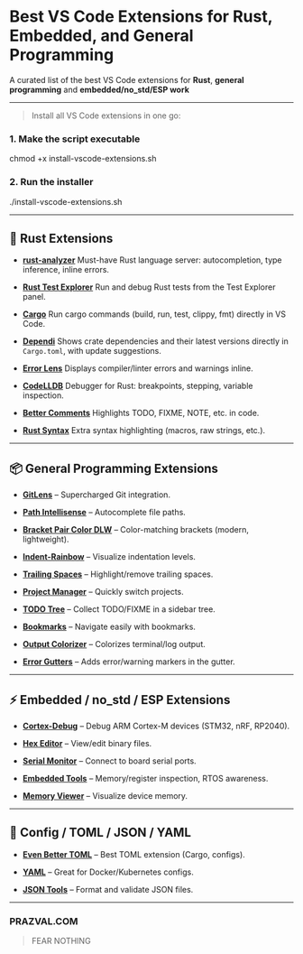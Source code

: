 # Best VS Code Extensions for Rust, Embedded, and General Programming

A curated list of the best VS Code extensions for **Rust**, **general programming** and **embedded/no_std/ESP work**


---


> Install all VS Code extensions in one go:


### 1. Make the script executable
chmod +x install-vscode-extensions.sh

### 2. Run the installer
./install-vscode-extensions.sh

---

## 🦀 Rust Extensions

- **[rust-analyzer](https://marketplace.visualstudio.com/items?itemName=rust-lang.rust-analyzer)**
  Must-have Rust language server: autocompletion, type inference, inline errors.

- **[Rust Test Explorer](https://marketplace.visualstudio.com/items?itemName=swellaby.vscode-rust-test-adapter)**
  Run and debug Rust tests from the Test Explorer panel.

- **[Cargo](https://marketplace.visualstudio.com/items?itemName=panicbit.cargo)**
  Run cargo commands (build, run, test, clippy, fmt) directly in VS Code.

- **[Dependi](https://marketplace.visualstudio.com/items?itemName=fill-labs.dependi)**
  Shows crate dependencies and their latest versions directly in `Cargo.toml`, with update suggestions.

- **[Error Lens](https://marketplace.visualstudio.com/items?itemName=usernamehw.errorlens)**
  Displays compiler/linter errors and warnings inline.

- **[CodeLLDB](https://marketplace.visualstudio.com/items?itemName=vadimcn.vscode-lldb)**
  Debugger for Rust: breakpoints, stepping, variable inspection.

- **[Better Comments](https://marketplace.visualstudio.com/items?itemName=aaron-bond.better-comments)**
  Highlights TODO, FIXME, NOTE, etc. in code.

- **[Rust Syntax](https://marketplace.visualstudio.com/items?itemName=rust-lang.rust)**
  Extra syntax highlighting (macros, raw strings, etc.).

---

## 📦 General Programming Extensions

- **[GitLens](https://marketplace.visualstudio.com/items?itemName=eamodio.gitlens)** – Supercharged Git integration.

- **[Path Intellisense](https://marketplace.visualstudio.com/items?itemName=christian-kohler.path-intellisense)** – Autocomplete file paths.

- **[Bracket Pair Color DLW](https://marketplace.visualstudio.com/items?itemName=BracketPairColorDLW.bracket-pair-color-dlw)** – Color-matching brackets (modern, lightweight).

- **[Indent-Rainbow](https://marketplace.visualstudio.com/items?itemName=oderwat.indent-rainbow)** – Visualize indentation levels.

- **[Trailing Spaces](https://marketplace.visualstudio.com/items?itemName=shardulm94.trailing-spaces)** – Highlight/remove trailing spaces.

- **[Project Manager](https://marketplace.visualstudio.com/items?itemName=alefragnani.project-manager)** – Quickly switch projects.

- **[TODO Tree](https://marketplace.visualstudio.com/items?itemName=Gruntfuggly.todo-tree)** – Collect TODO/FIXME in a sidebar tree.

- **[Bookmarks](https://marketplace.visualstudio.com/items?itemName=alefragnani.bookmarks)** – Navigate easily with bookmarks.

- **[Output Colorizer](https://marketplace.visualstudio.com/items?itemName=IBM.output-colorizer)** – Colorizes terminal/log output.

- **[Error Gutters](https://marketplace.visualstudio.com/items?itemName=usernamehw.errorlens)** – Adds error/warning markers in the gutter.

---

## ⚡ Embedded / no_std / ESP Extensions

- **[Cortex-Debug](https://marketplace.visualstudio.com/items?itemName=marus25.cortex-debug)** – Debug ARM Cortex-M devices (STM32, nRF, RP2040).

- **[Hex Editor](https://marketplace.visualstudio.com/items?itemName=ms-vscode.hexeditor)** – View/edit binary files.

- **[Serial Monitor](https://marketplace.visualstudio.com/items?itemName=ms-vscode.vscode-serial-monitor)** – Connect to board serial ports.

- **[Embedded Tools](https://marketplace.visualstudio.com/items?itemName=ms-vscode.vscode-embedded-tools)** – Memory/register inspection, RTOS awareness.

- **[Memory Viewer](https://marketplace.visualstudio.com/items?itemName=benoitf.memory-viewer)** – Visualize device memory.

---

## 📝 Config / TOML / JSON / YAML

- **[Even Better TOML](https://marketplace.visualstudio.com/items?itemName=tamasfe.even-better-toml)** – Best TOML extension (Cargo, configs).

- **[YAML](https://marketplace.visualstudio.com/items?itemName=redhat.vscode-yaml)** – Great for Docker/Kubernetes configs.

- **[JSON Tools](https://marketplace.visualstudio.com/items?itemName=eriklynd.json-tools)** – Format and validate JSON files.

---

### PRAZVAL.COM
> FEAR NOTHING